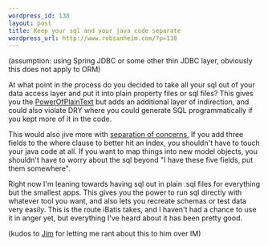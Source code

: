 ```yaml
--- 
wordpress_id: 138
layout: post
title: Keep your sql and your java code separate
wordpress_url: http://www.robsanheim.com/?p=138
---
```

(assumption: using Spring JDBC or some other thin JDBC layer, obviously this does not apply to ORM)

At what point in the process do you decided to take all your sql out of your data access layer and put it into plain property files or sql files?  This gives you the <a href="http://www.c2.com/cgi/wiki?PowerOfPlainText">PowerOfPlainText</a> but adds an additional layer of indirection, and could also violate DRY where you could generate SQL programmatically if you kept more of it in the code.

This would also jive more with <a href="http://en.wikipedia.org/wiki/Separation_of_concerns">separation of concerns.</a>  If you add three fields to the where clause to better hit an index, you shouldn't have to touch your java code at all.  If you want to map things into new model objects, you shouldn't have to worry about the sql beyond "I have these five fields, put them somewhere".  

Right now I'm leaning towards having sql out in plain .sql files for everything but the smallest apps.  This gives you the power to run sql directly with whatever tool you want, and also lets you recreate schemas or test data very easily.  This is the route iBatis takes, and I haven't had a chance to use it in anger yet, but everything I've heard about it has been pretty good.

(kudos to <a href="http://www.jameshalberg.com">Jim</a> for letting me rant about this to him over IM)
